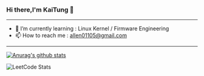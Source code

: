 ### Hi there,I'm KaiTung 👋

---
- 🌱 I’m currently learning : Linux Kernel / Firmware Engineering
- 📫 How to reach me : allen01105@gmail.com

---

[![Anurag's github stats](https://github-readme-stats.vercel.app/api?username=KaiTung)](https://github.com/anuraghazra/github-readme-stats)

![LeetCode Stats](https://leetcard.jacoblin.cool/allen01105?theme=dark&font=Tiro%20Kannada&ext=heatmap)
